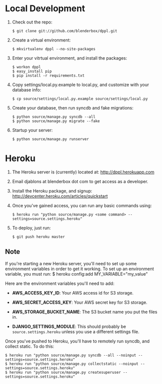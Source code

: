 # Local Development
1.  Check out the repo:

        $ git clone git://github.com/blenderbox/dppl.git

1.  Create a virtual environment:

        $ mkvirtualenv dppl --no-site-packages

1.  Enter your vitrtual environment, and install the packages:

        $ workon dppl
        $ easy_install pip
        $ pip install -r requirements.txt

1.  Copy settings/local.py.example to local.py, and customize with your
    database info:

        $ cp source/settings/local.py.example source/settings/local.py

1.  Create your database, then run syncdb and fake migrations:

        $ python source/manage.py syncdb --all
        $ python source/manage.py migrate --fake

1.  Startup your server:

        $ python source/manage.py runserver


# Heroku
1.  The Heroku server is (currently) located at: http://dppl.herokuapp.com

1.  Email djablons at blenderbox dot com to get access as a developer.

1.  Install the Heroku package, and signup: http://devcenter.heroku.com/articles/quickstart

1.  Once you've gained access, you can run any basic commands using:

        $ heroku run "python source/manage.py <some command> --settings=source.settings.heroku"

1.  To deploy, just run:

        $ git push heroku master


## Note
If you're starting a new Heroku server, you'll need to set up some
environment variables in order to get it working. To set up an
environment variable, you must run:
    $ heroku config:add MY_VARIABLE="my_value"

Here are the environment variables you'll need to add:

*   **AWS_ACCESS_KEY_ID**: Your AWS access id for S3 storage.

*   **AWS_SECRET_ACCESS_KEY**: Your AWS secret key for S3 storage.

*   **AWS_STORAGE_BUCKET_NAME**: The S3 bucket name you put the files
    in.

*   **DJANGO_SETTINGS_MODULE**: This should probably be `source.settings.heroku`
    unless you use a different settings file.

Once you've pushed to Heroku, you'll have to remotely run syncdb, and
collect static. To do this:

    $ heroku run "python source/manage.py syncdb --all --noinput --settings=source.settings.heroku"
    $ heroku run "python source/manage.py collectstatic --noinput --settings=source.settings.heroku"
    $ heroku run "python source/manage.py createsuperuser --settings=source.settings.heroku"
